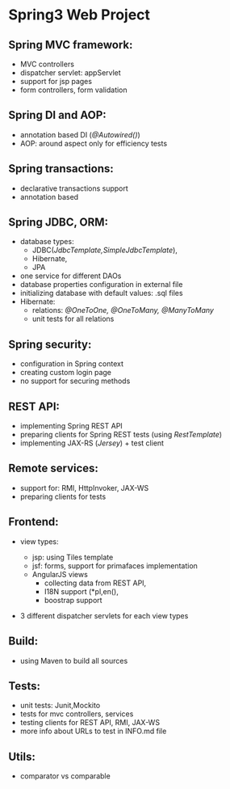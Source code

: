 
Spring3 Web Project 
===================

Spring MVC framework:
---------------------

- MVC controllers
- dispatcher servlet: appServlet
- support for jsp pages
- form controllers, form validation

Spring DI and AOP:
-------------------
- annotation based DI (*@Autowired()*)
- AOP: around aspect only for efficiency tests 

Spring transactions:
--------------------
- declarative transactions support
- annotation based 

Spring JDBC, ORM:
------------------

- database types: 
	- JDBC(*JdbcTemplate,SimpleJdbcTemplate*), 
	- Hibernate, 
	- JPA 
- one service for different DAOs
- database properties configuration in external file
- initializing database with default values: .sql files
- Hibernate: 
	- relations: *@OneToOne, @OneToMany, @ManyToMany*
	- unit tests for all relations

Spring security:
-----------------

- configuration in Spring context
- creating custom login page
- no support for securing methods

REST API:
---------

- implementing Spring REST API
- preparing clients for Spring REST tests (using *RestTemplate*)
- implementing JAX-RS (*Jersey*) + test client

Remote services:
----------------

- support for: RMI, HttpInvoker, JAX-WS 
- preparing clients for tests

Frontend:
---------

- view types:
	-  jsp: using Tiles template
	-  jsf: forms, support for primafaces implementation
	-  AngularJS views 
		- collecting data from REST API, 
		- I18N support (*pl,en(), 
		- boostrap support

- 3 different dispatcher servlets for each view types


Build:
------

- using Maven to build all sources

Tests:
------

- unit tests: Junit,Mockito
- tests for mvc controllers, services
- testing clients for REST API, RMI, JAX-WS
- more info about URLs to test in INFO.md file

Utils:
------

- comparator vs comparable




